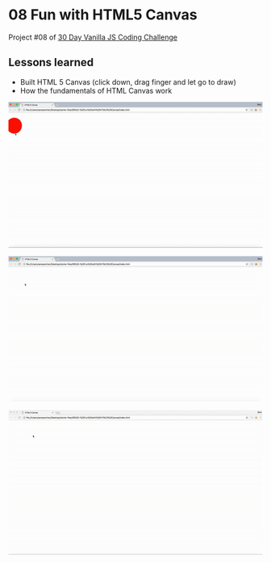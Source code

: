 # 08 Fun with HTML5 Canvas

Project #08 of [30 Day Vanilla JS Coding Challenge](https://javascript30.com)

## Lessons learned

-   Built HTML 5 Canvas (click down, drag finger and let go to draw)
-   How the fundamentals of HTML Canvas work

![canvas-one gif](./assets/canvas-one.gif)

![canvas-one gif](./assets/canvas-two.gif)

![canvas-one gif](./assets/canvas-three.gif)
